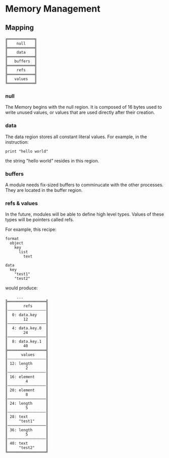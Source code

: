# Memory Management

## Mapping

```
╔════════════╗
║    null    ║
╠════════════╣
║    data    ║
╠════════════╣
║   buffers  ║
╠════════════╣
║    refs    ║
╠════════════╣
║   values   ║
╚════════════╝
```

### null

The Memory begins with the null region. It is composed of 16 bytes used to write
unused values, or values that are used directly after their creation.

### data

The data region stores all constant literal values. For example, in the
instruction:
```dropin
print "hello world"
```
the string "hello world" resides in this region.

### buffers

A module needs fix-sized buffers to comminucate with the other processes. They
are located in the buffer region.

### refs & values

In the future, modules will be able to define high level types. Values of these
types will be pointers called refs.

For example, this recipe:

```dropin
format
  object
    key
      list
        text

data
  key
    "test1"
    "test2"
```

would produce:
```
     ...
╠═════════════════╣
║       refs      ║
║┄┄┄┄┄┄┄┄┄┄┄┄┄┄┄┄┄║
║  0: data.key    ║
║       12        ║
║─────────────────║
║  4: data.key.0  ║
║       24        ║
║─────────────────║
║  8: data.key.1  ║
║       40        ║
╠═════════════════╣
║      values     ║
║┄┄┄┄┄┄┄┄┄┄┄┄┄┄┄┄┄║
║ 12: length      ║
║        2        ║
║╌╌╌╌╌╌╌╌╌╌╌╌╌╌╌╌╌║
║ 16: element     ║
║        4        ║
║╌╌╌╌╌╌╌╌╌╌╌╌╌╌╌╌╌║
║ 20: element     ║
║        8        ║
║─────────────────║
║ 24: length      ║
║        5        ║
║╌╌╌╌╌╌╌╌╌╌╌╌╌╌╌╌╌║
║ 28: text        ║
║     "test1"     ║
║─────────────────║
║ 36: length      ║
║        5        ║
║╌╌╌╌╌╌╌╌╌╌╌╌╌╌╌╌╌║
║ 40: text        ║
║     "test2"     ║
╚═════════════════╝
```

